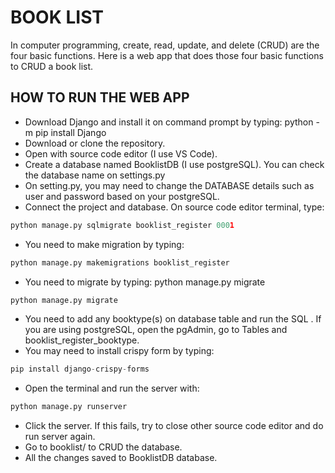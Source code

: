 # BOOK LIST

In computer programming, create, read, update, and delete (CRUD) are the four basic functions. Here is a web app that does those four basic functions to CRUD a book list.

## HOW TO RUN THE WEB APP

- Download Django and install it on command prompt by typing: python -m pip install Django
- Download or clone the repository.
- Open with source code editor (I use VS Code).
- Create a database named BooklistDB (I use postgreSQL). You can check the database name on settings.py
- On setting.py, you may need to change the DATABASE details such as user and password based on your postgreSQL.
- Connect the project and database. On source code editor terminal, type: 
```python
python manage.py sqlmigrate booklist_register 0001
```
- You need to make migration by typing: 
```python
python manage.py makemigrations booklist_register
```
- You need to migrate by typing: python manage.py migrate
```python
python manage.py migrate
```
- You need to add any booktype(s) on database table and run the SQL . If you are using postgreSQL, open the pgAdmin, go to Tables and booklist_register_booktype.
- You may need to install crispy form by typing: 
```python
pip install django-crispy-forms
```
- Open the terminal and run the server with: 
```python
python manage.py runserver
```
- Click the server. If this fails, try to close other source code editor and do run server again.
- Go to booklist/ to CRUD the database.
- All the changes saved to BooklistDB database.
